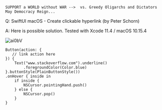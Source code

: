 ```
SUPPORT a WORLD without WAR -->  vs. Greedy Oligarchs and Dictators
May Democracy Reign... 
```

Q: SwiftUI macOS - Create clickable hyperlink (by Peter Schorn)

A: Here is possible solution. Tested with Xcode 11.4 / macOS 10.15.4

![ai0bV](https://user-images.githubusercontent.com/62171579/173740030-62ab8959-0e19-4ba2-80c5-fc353b710b64.gif)

    Button(action: {
       // link action here
    }) {
        Text("www.stackoverflow.com").underline()
            .foregroundColor(Color.blue)
    }.buttonStyle(PlainButtonStyle())
    .onHover { inside in
        if inside {
            NSCursor.pointingHand.push()
        } else {
            NSCursor.pop()
        }
    }

